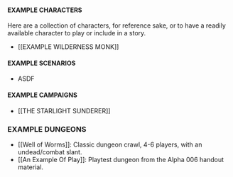 #### EXAMPLE CHARACTERS
Here are a collection of characters, for reference sake, or to have a readily available character to play or include in a story.

- [[EXAMPLE WILDERNESS MONK]]

#### EXAMPLE SCENARIOS
- ASDF

#### EXAMPLE CAMPAIGNS
- [[THE STARLIGHT SUNDERER]]
### EXAMPLE DUNGEONS
- [[Well of Worms]]: Classic dungeon crawl, 4-6 players, with an undead/combat slant.
- [[An Example Of Play]]: Playtest dungeon from the Alpha 006 handout material.